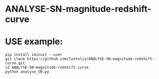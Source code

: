 # ANALYSE-SN-magnitude-redshift-curve

# USE example:  

``` 
pip install iminuit --user
git clone https://github.com/lontelis/ANALYSE-SN-magnitude-redshift-curve.git
cd ANALYSE-SN-magnitude-redshift-curve
python analyse_SN.py
```



